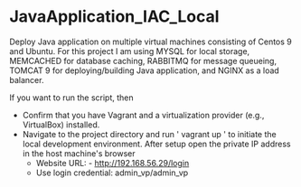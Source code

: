 # JavaApplication_IAC_Local
Deploy Java application on multiple virtual machines consisting of Centos 9 and Ubuntu. For this project I am using MYSQL for local storage, MEMCACHED for database caching, RABBITMQ for message queueing, TOMCAT 9 for deploying/building Java application, and  NGINX as a load balancer.

If you want to run the script, then
- Confirm that you have Vagrant and a virtualization provider (e.g., VirtualBox) installed.
- Navigate to the project directory and run ' vagrant up ' to initiate the local development environment. After setup open the private IP 
address in the host machine's browser
   - Website URL: - http://192.168.56.29/login
   - Use login credential: admin_vp/admin_vp
